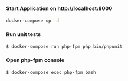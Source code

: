 #### Start Application on http://localhost:8000

```bash
docker-compose up -d
```

#### Run unit tests

```bash
$ docker-compose run php-fpm php bin/phpunit
```

#### Open php-fpm console

```bash
$ docker-compose exec php-fpm bash
```